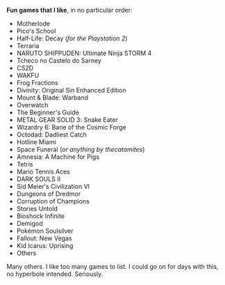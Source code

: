 **Fun games that I like**, in no particular order:
* Motherlode
* Pico's School
* Half-Life: Decay (*for the Playstation 2*)
* Terraria
* NARUTO SHIPPUDEN: Ultimate Ninja STORM 4
* Tcheco no Castelo do Sarney
* CS2D
* WAKFU
* Frog Fractions
* Divinity: Original Sin Enhanced Edition
* Mount & Blade: Warband
* Overwatch
* The Beginner's Guide
* METAL GEAR SOLID 3: Snake Eater
* Wizardry 6: Bane of the Cosmic Forge
* Octodad: Dadliest Catch
* Hotline Miami
* Space Funeral (*or anything by thecatamites*)
* Amnesia: A Machine for Pigs
* Tetris
* Mario Tennis Aces
* DARK SOULS II
* Sid Meier's Civilization VI
* Dungeons of Dredmor
* Corruption of Champions
* Stories Untold
* Bioshock Infinite
* Demigod
* Pokémon Soulsilver
* Fallout: New Vegas
* Kid Icarus: Uprising
* Others

Many others. I like too many games to list. I could go on for days with this, no hyperbole intended. Seriously.
